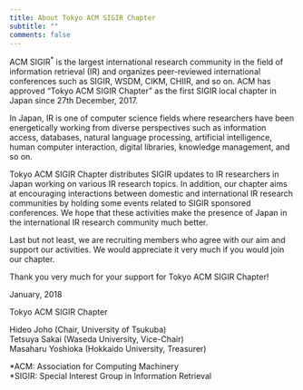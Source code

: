 ```yaml
---
title: About Tokyo ACM SIGIR Chapter
subtitle: ""
comments: false
---
```


ACM SIGIR<sup>*</sup> is the largest international research community in the field of information retrieval (IR) and organizes peer-reviewed international conferences such as SIGIR, WSDM, CIKM, CHIIR, and so on. ACM has approved “Tokyo ACM SIGIR Chapter” as the first SIGIR local chapter in Japan since 27th December, 2017.

In Japan, IR is one of computer science fields where researchers have been energetically working from diverse perspectives such as information access, databases, natural language processing, artificial intelligence, human computer interaction, digital libraries, knowledge management, and so on.

Tokyo ACM SIGIR Chapter distributes SIGIR updates to IR researchers in Japan working on various IR research topics. In addition, our chapter aims at encouraging interactions between domestic and international IR research communities by holding some events related to SIGIR sponsored conferences. We hope that these activities make the presence of Japan in the international IR research community much better.

Last but not least, we are recruiting members who agree with our aim and support our activities. We would appreciate it very much if you would join our chapter.

Thank you very much for your support for Tokyo ACM SIGIR Chapter!

January, 2018

Tokyo ACM SIGIR Chapter

Hideo Joho (Chair, University of Tsukuba)<br>
Tetsuya Sakai (Waseda University, Vice-Chair)<br>
Masaharu Yoshioka (Hokkaido University, Treasurer)

*ACM: Association for Computing Machinery<br>
*SIGIR: Special Interest Group in Information Retrieval
